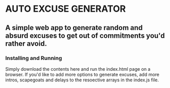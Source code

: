 # AUTO EXCUSE GENERATOR

## A simple web app to generate random and absurd excuses to get out of commitments you'd rather avoid.

### Installing and Running

Simply download the contents here and run the index.html page on a browser. If you'd like to add more options to generate excuses, add more intros, scapegoats and delays to the resoective arrays in the index.js file.
